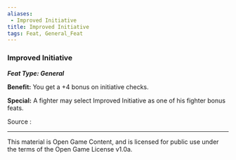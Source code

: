 ```yaml
---
aliases:
 - Improved Initiative
title: Improved Initiative
tags: Feat, General_Feat
---
```

### Improved Initiative 
***Feat Type: General***

**Benefit:** You get a +4 bonus on initiative checks.

**Special:** A fighter may select Improved Initiative as one of his
fighter bonus feats.


Source :

---

This material is Open Game Content, and is licensed for public use under the terms of the Open Game License v1.0a.
